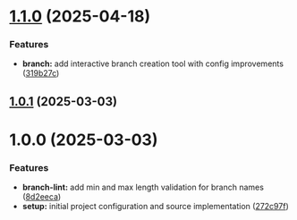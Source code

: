 # [1.1.0](https://github.com/ElsiKora/Git-Branch-Lint/compare/v1.0.1...v1.1.0) (2025-04-18)


### Features

* **branch:** add interactive branch creation tool with config improvements ([319b27c](https://github.com/ElsiKora/Git-Branch-Lint/commit/319b27c55600f39d0a9090edbddb34873d629116))

## [1.0.1](https://github.com/ElsiKora/Git-Branch-Lint/compare/v1.0.0...v1.0.1) (2025-03-03)

# 1.0.0 (2025-03-03)


### Features

* **branch-lint:** add min and max length validation for branch names ([8d2eeca](https://github.com/ElsiKora/Git-Branch-Lint/commit/8d2eeca74ba4ff227e047b277ea30200a864a1af))
* **setup:** initial project configuration and source implementation ([272c97f](https://github.com/ElsiKora/Git-Branch-Lint/commit/272c97faae1fda8292b2ff9deee0c3234f2f7217))
